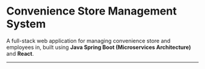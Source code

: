 #   Convenience Store Management System

A full-stack web application for managing convenience store and employees in, built using **Java Spring Boot (Microservices Architecture)** and **React**.

---



